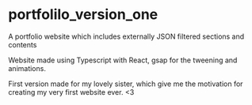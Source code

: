 # portfolilo_version_one
A portfolio website which includes externally JSON filtered sections and contents

Website made using Typescript with React, gsap for the tweening and animations.

First version made for my lovely sister, which give me the motivation for creating my very first website ever. <3
